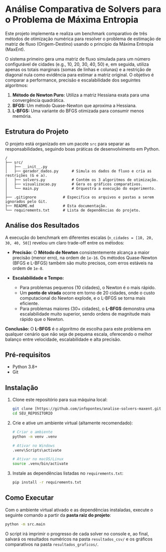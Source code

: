 # Análise Comparativa de Solvers para o Problema de Máxima Entropia

Este projeto implementa e realiza um benchmark comparativo de três métodos de otimização numérica para resolver o problema de estimação de matriz de fluxo (Origem-Destino) usando o princípio da Máxima Entropia (MaxEnt).

O sistema primeiro gera uma matriz de fluxo simulada para um número configurável de cidades (e.g., 10, 20, 30, 40, 50) e, em seguida, utiliza apenas os totais marginais (somas de linhas e colunas) e a restrição de diagonal nula como evidência para estimar a matriz original. O objetivo é comparar a performance, precisão e escalabilidade dos seguintes algoritmos:

1.  **Método de Newton Puro:** Utiliza a matriz Hessiana exata para uma convergência quadrática.
2.  **BFGS:** Um método Quase-Newton que aproxima a Hessiana.
3.  **L-BFGS:** Uma variante do BFGS otimizada para consumir menos memória.

## Estrutura do Projeto

O projeto está organizado em um pacote `src` para separar as responsabilidades, seguindo boas práticas de desenvolvimento em Python.

```
/
├── src/
│   ├── __init__.py
│   ├── gerador_dados.py      # Simula os dados de fluxo e cria as restrições (G e a).
│   ├── solvers.py            # Contém os 3 algoritmos de otimização.
│   ├── visualizacao.py       # Gera os gráficos comparativos.
│   └── main.py               # Orquestra a execução do experimento.
│
├── .gitignore            # Especifica os arquivos e pastas a serem ignorados pelo Git.
├── README.md             # Esta documentação.
└── requirements.txt      # Lista de dependências do projeto.
```

## Análise dos Resultados

A execução do benchmark em diferentes escalas (`n_cidades = [10, 20, 30, 40, 50]`) revelou um claro trade-off entre os métodos:

* **Precisão:** O **Método de Newton** consistentemente alcança a maior precisão (menor erro), na ordem de `1e-16`. Os métodos Quase-Newton (BFGS e L-BFGS) também são muito precisos, com erros estáveis na ordem de `1e-8`.

* **Escalabilidade e Tempo:**
    * Para problemas pequenos (10 cidades), o Newton é o mais rápido.
    * Um **ponto de virada** ocorre em torno de 20 cidades, onde o custo computacional do Newton explode, e o L-BFGS se torna mais eficiente.
    * Para problemas maiores (30+ cidades), o **L-BFGS** demonstra uma escalabilidade muito superior, sendo ordens de magnitude mais rápido que o Newton.

**Conclusão:** O **L-BFGS** é o algoritmo de escolha para este problema em qualquer cenário que não seja de pequena escala, oferecendo o melhor balanço entre velocidade, escalabilidade e alta precisão.

## Pré-requisitos

* Python 3.8+
* Git

## Instalação

1.  Clone este repositório para sua máquina local:
    ```bash
    git clone [https://github.com/infopontes/analise-solvers-maxent.git)
    cd SEU_REPOSITORIO
    ```

2.  Crie e ative um ambiente virtual (altamente recomendado):
    ```bash
    # Criar o ambiente
    python -m venv .venv

    # Ativar no Windows
    .venv\Scripts\activate

    # Ativar no macOS/Linux
    source .venv/bin/activate
    ```

3.  Instale as dependências listadas no `requirements.txt`:
    ```bash
    pip install -r requirements.txt
    ```

## Como Executar

Com o ambiente virtual ativado e as dependências instaladas, execute o seguinte comando a partir da **pasta raiz do projeto**:

```bash
python -m src.main
```

O script irá imprimir o progresso de cada solver no console e, ao final, salvará os resultados numéricos na pasta `resultados_csv/` e os gráficos comparativos na pasta `resultados_graficos/`.